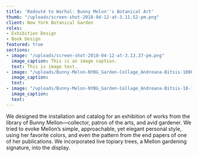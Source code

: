```yaml
---
title: 'Redouté to Warhol: Bunny Melon''s Botanical Art'
thumb: "/uploads/screen-shot-2018-04-12-at-3.11.52-pm.png"
client: New York Botanical Garden
roles:
- Exhibition Design
- Book Design
featured: true
sections:
- image: "/uploads/screen-shot-2018-04-12-at-3.13.37-pm.png"
  image_caption: This is an image caption.
  text: This is image text.
- image: "/uploads/Bunny-Melon-NYBG_Garden-Collage_Andreana-Bitsis-1000x662.jpg"
  image_caption: 
  text: 
- image: "/uploads/Bunny-Melon-NYBG_Garden-Collage_Andreana-Bitsis-18-1000x662.jpg"
  image_caption: 
  text: 
---
```


We designed the installation and catalog for an exhibition of works from the library of Bunny Mellon—collector, patron of the arts, and avid gardener. We tried to evoke Mellon’s simple, approachable, yet elegant personal style, using her favorite colors, and even the pattern from the end papers of one of her publications. We incorporated live topiary trees, a Mellon gardening signature, into the display.
